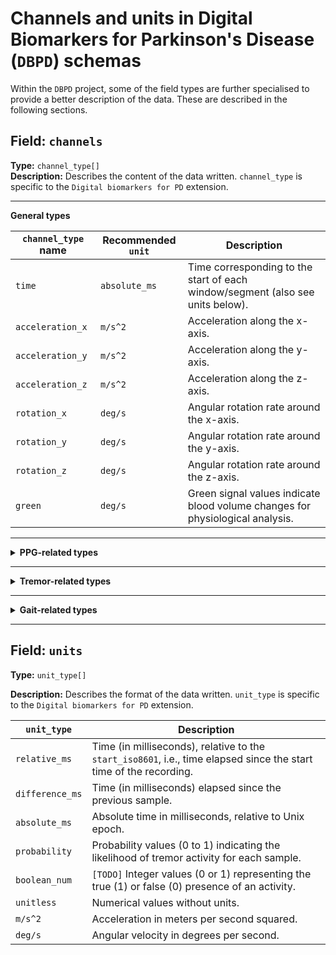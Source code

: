 # Channels and units in Digital Biomarkers for Parkinson's Disease (`DBPD`) schemas

Within the `DBPD` project, some of the field types are further specialised to provide a better description of the data. These are described in the following sections.

## Field: `channels`
**Type:** `channel_type[]`         
**Description:** Describes the content of the data written. `channel_type` is specific to the `Digital biomarkers for PD` extension.

---

**General types**

| `channel_type` name       | Recommended `unit` | Description                                                                        
|--------------------------|--------------------|------------------------------------------------------------------------------------|
| `time`                   | `absolute_ms`      | Time corresponding to the start of each window/segment (also see units below).      |
| `acceleration_x`         | `m/s^2`            | Acceleration along the x-axis.                                                       |
| `acceleration_y`         | `m/s^2`            | Acceleration along the y-axis.                                                       |
| `acceleration_z`         | `m/s^2`            | Acceleration along the z-axis.                                                       |
| `rotation_x`             | `deg/s`            | Angular rotation rate around the x-axis.                                              |
| `rotation_y`             | `deg/s`            | Angular rotation rate around the y-axis.                                              |
| `rotation_z`             | `deg/s`            | Angular rotation rate around the z-axis.                                              |
| `green`                  | `deg/s`            | Green signal values indicate blood volume changes for physiological analysis.         |


---

<details markdown="1">

<summary><b>PPG-related types</b></summary>

|   `channel_type` name          | Recommended `unit`       | Description                                                                           |
|----------------------------|-----------------------|---------------------------------------------------------------------------------------|
| `ppg_quality_post_prob`     | `probability`         | `[TODO]` Posterior probability that the corresponding PPG signal is of high quality (0 to 1).   |

</details>

---

<details markdown="1">

<summary><b>Tremor-related types</b></summary>

| `channel_type` name       | Recommended `unit` | Description                                                                         |
|--------------------------|--------------------|-------------------------------------------------------------------------------------|
| `gyro_tremor_prob`       | `probability`      | Probability values (0 to 1) indicating the likelihood of tremor activity for each sample. |
| `gyro_tremor_hat`        | `boolean_num`      | Estimated values representing the presence or absence of tremor activity for each sample. |
| `gyro_arm_actv_prob`     | `probability`      | Probability values (0 to 1) indicating the likelihood of arm activity for each sample.    |
| `gyro_arm_actv_hat`      | `boolean_num`      | Estimated values representing the presence or absence of arm activity for each sample.    |
| `GyMeanDx`               | `unitless`         | Mean gyro derivative in the x axis. |
| `GyMeanDy`               | `unitless`         | Mean gyro derivative in the y axis. |
| `GyMeanDz`               | `unitless`         | Mean gyro derivative in the z axis. |
| `GyLTreDomPowerX`        | `unitless`         | Gyro Low tremor (range [3.5-8 Hz]) dominant power in the x axis. |
| `GyLTreDomPowerY`        | `unitless`         | Gyro Low tremor (range [3.5-8 Hz]) dominant power in the y axis. |
| `GyLTreDomPowerZ`        | `unitless`         | Gyro Low tremor (range [3.5-8 Hz]) dominant power in the z axis. |
| `GyGaitBandPower`        | `unitless`         | Gyro gait bandpower (range [0.4 – 2] Hz) – PSD: sum of the axes. |
| `GyGaitBandpowerRatio`   | `unitless`         | Gyro gait bandpower sum / total bandpower sum up to 15 Hz – PSD: sum of the axes. |
| `GyGaitFreqPeak`         | `unitless`         | Frequency peak of the in the gyro gait range – PSD: sum of the axes. |
| `GyGaitFixedDomPower`    | `unitless`         | `[TODO]` Gyro dominant power in a fixed range (specific frequency range not provided). |
| `GyGaitFixedDomPowerRatio` | `unitless`       | `[TODO]` Ratio of dominant power in the gyro gait range to total power. |
| `GyGaitDomPower`         | `unitless`         | `[TODO]` Dominant power in the gyro gait range. |
| `GyGaitDomPowerRatio`    | `unitless`         | `[TODO]` Ratio of dominant power in the gyro gait range to total power. |
| `GyGaitPeakFreqWidth`    | `unitless`         | `[TODO]` Width of the frequency peak in the gyro gait range. |
| `GyLTreBandPower`        | `unitless`         | `[TODO]` Low tremor bandpower (specific frequency range not provided). |
| `GyLTreBandpower`        | `unitless`         | `[TODO]` Low tremor bandpower (specific frequency range not provided). |
| `GyLTreFreqPeak`         | `unitless`         | `[TODO]` Frequency peak in the low tremor range. |
| `GyLTreFixedDomP`        | `unitless`         | `[TODO]` Low tremor dominant power in a fixed range (specific frequency range not provided). |
| `GyLTreFixedDomP`        | `unitless`         | `[TODO]` Low tremor dominant power in a fixed range (specific frequency range not provided). |
| `GyLTreDomPower`         | `unitless`         | `[TODO]` Low tremor dominant power (specific frequency range not provided). |
| `GyLTreDomPowerR`        | `unitless`         | `[TODO]` Ratio of low tremor dominant power to total power. |
| `GyLTrePeakFreqW`        | `unitless`         | `[TODO]` Width of the frequency peak in the low tremor range. |
| `GyHTreBandPower`        | `unitless`         | `[TODO]` High tremor bandpower (specific frequency range not provided). |
| `GyHTreBandpower`        | `unitless`         | `[TODO]` High tremor bandpower (specific frequency range not provided). |
| `GyHTreFreqPeak`         | `unitless`         | `[TODO]` Frequency peak in the high tremor range. |
| `GyHTreFixedDomP`        | `unitless`         | `[TODO]` High tremor dominant power in a fixed range (specific frequency range not provided). |
| `GyHTreFixedDomP`        | `unitless`         | `[TODO]` High tremor dominant power in a fixed range (specific frequency range not provided). |
| `GyHTreDomPower`         | `unitless`         | `[TODO]` High tremor dominant power (specific frequency range not provided). |
| `GyHTreDomPowerR`        | `unitless`         | `[TODO]` Ratio of high tremor dominant power to total power. |
| `GyHTrePeakFreqW`        | `unitless`         | `[TODO]` Width of the frequency peak in the high tremor range. |
| `GyMFCC1`                | `unitless`         | `[TODO]` Mel-frequency cepstral coefficient 1. |
| `GyMFCC2`                | `unitless`         | `[TODO]` Mel-frequency cepstral coefficient 2. |
| `GyMFCC3`                | `unitless`         | `[TODO]` Mel-frequency cepstral coefficient 3. |
| `GyMFCC4`                | `unitless`         | `[TODO]` Mel-frequency cepstral coefficient 4. |
| `GyMFCC5`                | `unitless`         | `[TODO]` Mel-frequency cepstral coefficient 5. |
| `GyMFCC6`                | `unitless`         | `[TODO]` Mel-frequency cepstral coefficient 6. |
| `GyMFCC7`                | `unitless`         | `[TODO]` Mel-frequency cepstral coefficient 7. |
| `GyMFCC8`                | `unitless`         | `[TODO]` Mel-frequency cepstral coefficient 8. |
| `GyMFCC9`                | `unitless`         | `[TODO]` Mel-frequency cepstral coefficient 9. |


</details>

---

<details markdown="1">

<summary><b>Gait-related types</b></summary>

| `channel_type` name       | Recommended `unit` | Description                                                                         |
|--------------------------|--------------------|-------------------------------------------------------------------------------------|
| `std_accel_norm`       | `m/s^2`            | Standard deviation of the norm of the accelerometer axes in the temporal domain.     |
| `x_accel_grav_mean`    | `m/s^2`            | Mean of the x-axis acceleration gravity component.     |
| `y_accel_grav_mean`    | `m/s^2`            | Mean of the y-axis acceleration gravity component.  |
| `z_accel_grav_mean`    | `m/s^2`            | Mean of the z-axis acceleration gravity component. |
| `x_accel_grav_std`     | `m/s^2`            | Standard deviation of the x-axis acceleration gravity component. |
| `y_accel_grav_std`     | `m/s^2`            | Standard deviation of the y-axis acceleration gravity component. |
| `z_accel_grav_std`     | `m/s^2`            | Standard deviation of the z-axis acceleration gravity component.. |
| `x_accel_power_below_gait`  | `(m/s^2)^2/Hz`            | Total power in the [0, 0.7] Hz range of the x-axis accelerometer. |
| `y_accel_power_below_gait`  | `(m/s^2)^2/Hz`            | Total power in the [0, 0.7] Hz range of the y-axis accelerometer. |
| `z_accel_power_below_gait`  | `(m/s^2)^2/Hz`            | Total power in the [0, 0.7] Hz range of the z-axis accelerometer. |
| `x_accel_power_gait`  | `(m/s^2)^2/Hz`            | Total power in the [0.7, 3.5] Hz range of the x-axis accelerometer. |
| `y_accel_power_gait`  | `(m/s^2)^2/Hz`            | Total power in the [0.7, 3.5] Hz range of the y-axis accelerometer. |
| `z_accel_power_gait`  | `(m/s^2)^2/Hz`            | Total power in the [0.7, 3.5] Hz range of the z-axis accelerometer. |
| `x_accel_power_tremor`  | `(m/s^2)^2/Hz`            | Total power in the [3.5, 8] Hz range of the x-axis accelerometer. |
| `y_accel_power_tremor`  | `(m/s^2)^2/Hz`            | Total power in the [3.5, 8] Hz range of the y-axis accelerometer. |
| `z_accel_power_tremor`  | `(m/s^2)^2/Hz`            | Total power in the [3.5, 8] Hz range of the z-axis accelerometer. |
| `x_accel_power_above_tremor`  | `(m/s^2)^2/Hz`            | Total power in the [8, 50] Hz range of the x-axis accelerometer. |
| `y_accel_power_above_tremor`  | `(m/s^2)^2/Hz`            | Total power in the [8, 50] Hz range of the y-axis accelerometer. |
| `z_accel_power_above_tremor`  | `(m/s^2)^2/Hz`            | Total power in the [8, 50] Hz range of the z-axis accelerometer. |
| `x_accel_dominant_frequency`  | `Hz`            | Dominant frequency of the x-axis accelerometer. |
| `y_accel_dominant_frequency`  | `Hz`            | Dominant frequency of the x-axis accelerometer. |
| `z_accel_dominant_frequency`  | `Hz`            | Dominant frequency of the x-axis accelerometer. |
| `accel_norm_cc_{n}`  | `?`            | Cepstral coefficient n with n $\in$ [1,2,...,16] of the accelerometer. |
| `gd_pred_gait_proba`  | `probability`            | Predicted probability of gait being the predominant activity within the window span. |
| `gyro_norm_cc_{n}` | `?` | Cepstral coefficient n with n $\in$ [1,2,...,16] of the gyroscope. |
| `x_gyro_dominant_frequency`  | `Hz`            | Dominant frequency of the x-axis gyroscope |
| `y_gyro_dominant_frequency`  | `Hz`            | Dominant frequency of the x-axis gyroscope |
| `z_gyro_dominant_frequency`  | `Hz`            | Dominant frequency of the x-axis gyroscope |
| `angle_mean_amplitude` | `deg` | Mean of the sum of consecutive minima and maxima angles (angle amplitude is often referred to as range of motion) | 
| `angle_std_amplitude` | `deg` | Std of the sum of consecutive minima and maxima angles |
| `angle_sum_amplitude` | `deg` | Sum of the sum of consecutive minima and maxima angles |
| `ange_perc_95_amplitude` | `deg` | 95th percentile of the sum of consecutive minima and maxima angles | 
| `forward_peak_ang_vel_mean` | `deg/s` | Angular velocity mean in forward direction of the first principal component |
| `forward_peak_ang_vel_std` | `deg/s` | Angular velocity standard deviation in forward direction of the first principal component |
| `backward_peak_ang_vel_mean` | `deg/s` | Angular velocity mean in backward direction of the first principal component | 
| `backward_peak_ang_vel_std` | `deg/s` | Angular velocity standard deviation in backward direction of the first principal component |
| `angle_perc_power` | `percentage` | Percentage of total power in the arm swing frequency band [0.3 - 3 Hz] |
</details>

---

## Field: `units`

**Type:** `unit_type[]`

**Description:** Describes the format of the data written. `unit_type` is specific to the `Digital biomarkers for PD` extension.

| `unit_type`     | Description                                                                                         |
|-----------------|-----------------------------------------------------------------------------------------------------|
| `relative_ms`   | Time (in milliseconds), relative to the `start_iso8601`, i.e., time elapsed since the start time of the recording.   |
| `difference_ms` | Time (in milliseconds) elapsed since the previous sample.                                                          |
| `absolute_ms`   | Absolute time in milliseconds, relative to Unix epoch.                                                                 |
| `probability`   | Probability values (0 to 1) indicating the likelihood of tremor activity for each sample.           |
| `boolean_num`   | `[TODO]` Integer values (0 or 1) representing the true (1) or false (0) presence of an activity.    |
| `unitless`      | Numerical values without units.                                                                     |
| `m/s^2`         | Acceleration in meters per second squared.                                                          |
| `deg/s`         | Angular velocity in degrees per second.                                                             |

